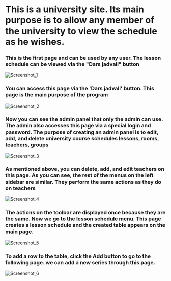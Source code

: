 <h1>This is a university site. Its main purpose is to allow any member of the university to view the schedule as he wishes.</h1>

<h3>This is the first page and can be used by any user. The lesson schedule can be viewed via the "Dars jadvali" button</h3>

![Screenshot_1](https://user-images.githubusercontent.com/79446216/122344095-d6f2a100-cf5f-11eb-8992-10a2b9309883.png)

<h3>You can access this page via the 'Dars jadvali' button. This page is the main purpose of the program</h3>

![Screenshot_2](https://user-images.githubusercontent.com/79446216/122344097-d823ce00-cf5f-11eb-940e-9c7e5fbf748e.png)

<h3>Now you can see the admin panel that only the admin can use. The admin also accesses this page via a special login and password. The purpose of creating an admin panel is to edit, add, and delete university course schedules lessons, rooms, teachers, groups</h3>


![Screenshot_3](https://user-images.githubusercontent.com/79446216/122344101-d8bc6480-cf5f-11eb-88f0-b37894e860f9.png)

<h3>As mentioned above, you can delete, add, and edit teachers on this page. As you can see, the rest of the menus on the left sidebar are similar. They perform the same actions as they do on teachers</h3>

![Screenshot_4](https://user-images.githubusercontent.com/79446216/122344103-d8bc6480-cf5f-11eb-97a3-0d9034612b9b.png)

<h3>The actions on the toolbar are displayed once because they are the same. Now we go to the lesson schedule menu. This page creates a lesson schedule and the created table appears on the main page.</h3>

![Screenshot_5](https://user-images.githubusercontent.com/79446216/122344106-d954fb00-cf5f-11eb-85ae-8eb72a3758ca.png)

<h3>To add a row to the table, click the Add button to go to the following page. we can add a new series through this page.</h3>

![Screenshot_6](https://user-images.githubusercontent.com/79446216/122344107-d954fb00-cf5f-11eb-9775-7247ddbca761.png)
